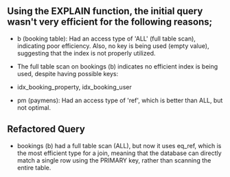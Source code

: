 ## Using the EXPLAIN function, the initial query wasn't very efficient for the following reasons;
- b (booking table): Had an access type of 'ALL' (full table scan), indicating poor efficiency. Also, no key is being used (empty value), suggesting that the index is not properly utilized.

- The full table scan on bookings (b) indicates no efficient index is being used, despite having possible keys:
- idx_booking_property, idx_booking_user

- pm (paymens): Had an access type of 'ref', which is better than ALL, but not optimal.

## Refactored Query
- bookings (b) had a full table scan (ALL), but now it uses eq_ref, which is the most efficient type for a join, meaning that the database can directly match a single row using the PRIMARY key, rather than scanning the entire table.